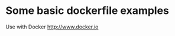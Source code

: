 Some basic dockerfile examples
==============================

Use with Docker http://www.docker.io
